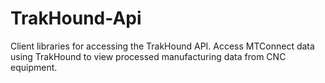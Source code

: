 # TrakHound-Api
Client libraries for accessing the TrakHound API. Access MTConnect data using TrakHound to view processed manufacturing data from CNC equipment.
